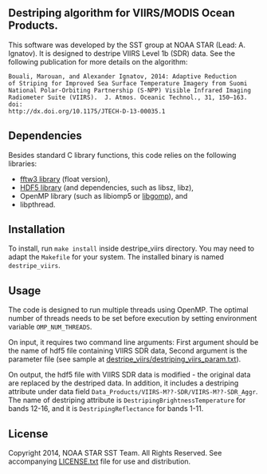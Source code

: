 
## Destriping algorithm for VIIRS/MODIS Ocean Products.

This software was developed by the SST group at NOAA STAR (Lead:
A. Ignatov). It is designed to destripe VIIRS Level 1b (SDR) data.
See the following publication for more details on the algorithm:

    Bouali, Marouan, and Alexander Ignatov, 2014: Adaptive Reduction
    of Striping for Improved Sea Surface Temperature Imagery from Suomi
    National Polar-Orbiting Partnership (S-NPP) Visible Infrared Imaging
    Radiometer Suite (VIIRS).  J. Atmos. Oceanic Technol., 31, 150–163. doi:
    http://dx.doi.org/10.1175/JTECH-D-13-00035.1

## Dependencies

Besides standard C library functions, this code relies on the following
libraries:
* [fftw3 library](http://www.fftw.org/) (float version),
* [HDF5 library](http://www.hdfgroup.org/HDF5/) (and dependencies, such as libsz, libz),
* OpenMP library (such as libiomp5 or [libgomp](https://gcc.gnu.org/projects/gomp/)), and
* libpthread.

## Installation

To install, run `make install` inside destripe_viirs directory. You may
need to adapt the `Makefile` for your system. The installed binary is named
`destripe_viirs`.

## Usage

The code is designed to run multiple threads using OpenMP. 
The optimal number of threads needs to be set before execution by
setting environment variable `OMP_NUM_THREADS`.

On input, it requires two command line arguments: First argument should
be the name of hdf5 file containing VIIRS SDR data, Second argument is the
parameter file (see sample at
[destripe_viirs/destriping_viirs_param.txt](destripe_viirs/destriping_viirs_param.txt)).

On output, the hdf5 file with VIIRS SDR data is modified -
the original data are replaced by the destriped data.
In addition, it includes a destriping attribute under data field
`Data_Products/VIIRS-M??-SDR/VIIRS-M??-SDR_Aggr`.
The name of destriping attribute is `DestripingBrightnessTemperature` for bands 12-16,
and it is `DestripingReflectance` for bands 1-11.

## License

Copyright 2014, NOAA STAR SST Team. All Rights Reserved.
See accompanying [LICENSE.txt](LICENSE.txt) file for use and distribution.
